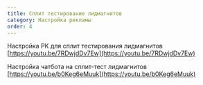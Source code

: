 ```yaml
---
title: Сплит тестирование лидмагнитов
category: Настройка рекламы
order: 4
---
```


Настройка РК для сплит тестирования лидмагнитов [https://youtu.be/7RDwjdDv7Ew](https://youtu.be/7RDwjdDv7Ew)

Настройка чатбота на сплит-тест лидмагнитов [https://youtu.be/b0Keg6eMuuk](https://youtu.be/b0Keg6eMuuk)